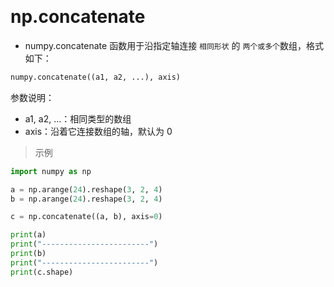 

&emsp;
# np.concatenate
- numpy.concatenate 函数用于沿指定轴连接 `相同形状` 的 `两个或多个`数组，格式如下：
```python
numpy.concatenate((a1, a2, ...), axis)
```
参数说明：

- a1, a2, ...：相同类型的数组
- axis：沿着它连接数组的轴，默认为 0

>示例
```python
import numpy as np

a = np.arange(24).reshape(3, 2, 4)
b = np.arange(24).reshape(3, 2, 4)

c = np.concatenate((a, b), axis=0)

print(a)
print("------------------------")
print(b)
print("------------------------")
print(c.shape)
```
